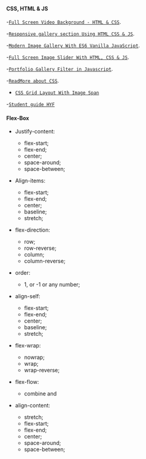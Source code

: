 #### CSS, HTML & JS

-[`Full Screen Video Background - HTML & CSS`](https://www.youtube.com/watch?v=Gx_7GQtSdpc).

-[`Responsive gallery section Using HTML CSS & JS`](https://www.youtube.com/watch?v=mkqRpPdnggw).

-[`Modern Image Gallery With ES6 Vanilla JavaScript`](https://www.youtube.com/watch?v=afoxd5b0bJo).

-[`Full Screen Image Slider With HTML, CSS & JS`](https://www.youtube.com/watch?v=7ZO2RTMNSAY).

-[`Portfolio Gallery Filter in Javascript`](https://www.youtube.com/watch?v=icZRbxwHQ4s).

-[`ReadMore about CSS`](https://www.taniarascia.com/overview-of-css-concepts/#css-syntax).

- [`CSS Grid Layout With Image Span`](https://www.youtube.com/watch?v=-qOe8lBAChE)

-[`Student guide HYF`](https://study.hackyourfuture.be/)

#### Flex-Box

* Justify-content:	
  * flex-start;
  * flex-end;
  * center;
  * space-around;
  * space-between;

* Align-items:
  * flex-start;
  * flex-end;
  * center;
  * baseline;
  * stretch;

* flex-direction:
  * row;
  * row-reverse;
  * column;
  * column-reverse;

* order:
  * 1, or -1 or any number;

* align-self:
  * flex-start;
  * flex-end;
  * center;
  * baseline;
  * stretch;

* flex-wrap:
  * nowrap;
  * wrap;
  * wrap-reverse;

* flex-flow:
  * combine <flex-direction> and <flex-wrap>

* align-content:
  * stretch;
  * flex-start;
  * flex-end;
  * center;
  * space-around;
  * space-between;
